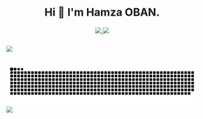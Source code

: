 ### 

<h1 align="center"> Hi 👋 I'm Hamza OBAN. </h1>

###

<div align="center">
<a href="https://github.com/Hamzaoban">  
<img height="180em" src="https://github-readme-stats.vercel.app/api?username=Hamzaoban&show_icons=true&theme=onedark&include_all_commits=true&count_private=true"/>  
<img height="180em" src="https://github-readme-stats.vercel.app/api/top-langs/?username=Hamzaoban&layout=compact&langs_count=7&theme=onedark"/>
</div>
  
##
  <div>   
<a href="https://www.linkedin.com/in/hamzaoban/" target="_blank"><img src="https://img.shields.io/badge/-LinkedIn-%230077B5?style=for-the-badge&logo=linkedin&lo-goColor=white" target="_blank"></a>   
</div>
  
##
  
![Snake animation](https://github.com/Hamzaoban/Hamzaoban/blob/output/github-contribution-grid-snake.svg)
  <a href="https://github.com/Hamzaoban">
  <img src="https://shields-io-visitor-counter.herokuapp.com/badge?page=Hamzaoban.Hamzaoban&style=for-the-badge">
<a>

  
